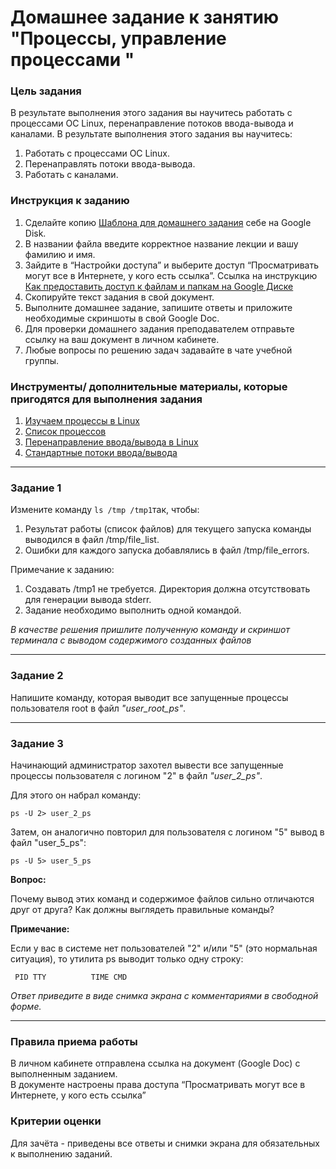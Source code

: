 # Домашнее задание к занятию "Процессы, управление процессами "

### Цель задания
В результате выполнения этого задания вы научитесь работать с процессами ОС Linux, перенаправление потоков ввода-вывода и каналами.
В результате выполнения этого задания вы научитесь:
1. Работать с процессами ОС Linux.
2. Перенаправлять потоки ввода-вывода.
3. Работать с каналами.


### Инструкция к заданию

1. Сделайте копию [Шаблона для домашнего задания](https://docs.google.com/document/d/1youKpKm_JrC0UzDyUslIZW2E2bIv5OVlm_TQDvH5Pvs/edit) себе на Google Disk.
2. В названии файла введите корректное название лекции и вашу фамилию и имя.
3. Зайдите в “Настройки доступа” и выберите доступ “Просматривать могут все в Интернете, у кого есть ссылка”.
   Ссылка на инструкцию [Как предоставить доступ к файлам и папкам на Google Диске](https://support.google.com/docs/answer/2494822?hl=ru&co=GENIE.Platform%3DDesktop)
4. Скопируйте текст задания в свой документ.
5. Выполните домашнее задание, запишите ответы и приложите необходимые скриншоты в свой Google Doc.
6. Для проверки домашнего задания преподавателем отправьте ссылку на ваш документ в личном кабинете.
7. Любые вопросы по решению задач задавайте в чате учебной группы.

### Инструменты/ дополнительные материалы, которые пригодятся для выполнения задания

1. [Изучаем процессы в Linux](https://habr.com/ru/post/423049/)
2. [Список процессов](https://losst.pro/spisok-protsessov-linux)
3. [Перенаправление ввода/вывода в Linux](https://selectel.ru/blog/tutorials/linux-redirection/)
4. [Стандартные потоки ввода/вывода](http://xgu.ru/wiki/%D0%A1%D1%82%D0%B0%D0%BD%D0%B4%D0%B0%D1%80%D1%82%D0%BD%D1%8B%D0%B5_%D0%BF%D0%BE%D1%82%D0%BE%D0%BA%D0%B8_%D0%B2%D0%B2%D0%BE%D0%B4%D0%B0/%D0%B2%D1%8B%D0%B2%D0%BE%D0%B4%D0%B0)



------



### Задание 1

Измените команду ```ls /tmp /tmp1```так, чтобы:

1. Результат работы (список файлов) для текущего запуска команды выводился в файл /tmp/file_list.
2. Ошибки для каждого запуска добавлялись в файл /tmp/file_errors.

Примечание к заданию:
1. Создавать /tmp1 не требуется. Директория должна отсутствовать для генерации вывода stderr.
2. Задание необходимо выполнить одной командой.

*В качестве решения пришлите полученную команду и скриншот терминала с выводом содержимого созданных файлов*

------


### Задание 2

Напишите команду, которая выводит все запущенные процессы пользователя root в файл *"user_root_ps"*.

------


### Задание 3

Начинающий администратор захотел вывести все запущенные процессы пользователя с логином "2" в файл *"user_2_ps"*.

Для этого он набрал команду:

```
ps -U 2> user_2_ps
```

Затем, он аналогично повторил для пользователя с логином "5" вывод в файл "user_5_ps":

```
ps -U 5> user_5_ps
```

**Вопрос:**

Почему вывод этих команд и содержимое файлов сильно отличаются друг от друга?  Как должны выглядеть правильные команды?

**Примечание:**

Если у вас в системе нет пользователей "2" и/или "5" (это нормальная ситуация), то утилита ps выводит только одну строку:

```
 PID TTY          TIME CMD     
```

*Ответ приведите в виде снимка экрана с комментариями в свободной форме.*

------


### Правила приема работы

В личном кабинете отправлена ссылка на документ (Google Doc) с выполненным заданием.  
В документе настроены права доступа “Просматривать могут все в Интернете, у кого есть ссылка”


### Критерии оценки

Для зачёта - приведены все ответы и снимки экрана для обязательных к выполнению заданий.
